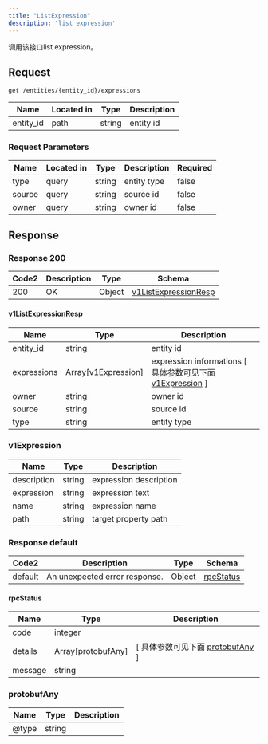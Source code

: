 ```yaml
---
title: "ListExpression"
description: 'list expression'
---
```



调用该接口list expression。



## Request


```
get /entities/{entity_id}/expressions
```



| Name | Located in | Type | Description | 
| ---- | ---------- | ----------- | ----------- | 
| entity_id | path | string | entity id |  



###  Request Parameters

| Name | Located in | Type | Description |  Required |
| ---- | ---------- | ----------- | ----------- |  ---- |
| type | query | string | entity type |  false |
| source | query | string | source id |  false |
| owner | query | string | owner id |  false |



## Response



### Response  200

 
| Code2 | Description | Type | Schema |
| ---- | ----------- | ------ | ------ |
| 200 | OK | Object | [v1ListExpressionResp](#v1ListExpressionResp) |

#### v1ListExpressionResp

| Name | Type | Description | 
| ---- | ---- | ----------- |     
| entity_id | string | entity id |          
| expressions | Array[v1Expression] | expression informations [ 具体参数可见下面 [v1Expression](#v1Expression) ] |       
| owner | string | owner id |      
| source | string | source id |      
| type | string | entity type |   


  
     
   
       
         
### v1Expression
| Name | Type | Description | 
| ---- | ---- | ----------- |     
| description | string | expression description |      
| expression | string | expression text |      
| name | string | expression name |      
| path | string | target property path |   


  
     
   
     
   
     
   
     
 
 


          
     
   
     
   
     
   
     
 
 


 


### Response  default

 
| Code2 | Description | Type | Schema |
| ---- | ----------- | ------ | ------ |
| default | An unexpected error response. | Object | [rpcStatus](#rpcStatus) |

#### rpcStatus

| Name | Type | Description | 
| ---- | ---- | ----------- |     
| code | integer |  |          
| details | Array[protobufAny] |  [ 具体参数可见下面 [protobufAny](#protobufAny) ] |       
| message | string |  |   


  
     
   
       
         
### protobufAny
| Name | Type | Description | 
| ---- | ---- | ----------- |     
| @type | string |  |   


  
     
 
 


          
     
   
     
 
 


 


